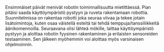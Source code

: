 Ensimmäiset päivät menivät robotin toiminnallisuutta mietittäessä. Pian pitäisi saada käyttöympäristö pystyyn ja ruveta 
rakentamaan robottia. Suunnitelmissa on rakentaa robotti joka seuraa viivaa ja tekee jotain lisätoimintoja, kuten osaa 
väistellä esteitä tai tehdä temppuja/tanssiliikkeitä äänikomennoilla. Seuraavana olisi lähteä mökille, laittaa käyttöympäristö 
pystyyn ja aloittaa robotin fyysinen rakentaminen ja erilaisten sensoreiden testaaminen. Sen jälkeen myöhemmin voi aloittaa myös
varsinaisen ohjelmoinnin.
